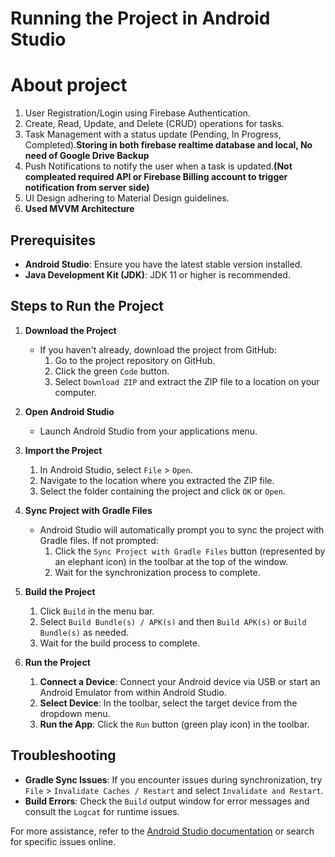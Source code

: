 # Running the Project in Android Studio
# About project
1. User Registration/Login using Firebase Authentication.
2. Create, Read, Update, and Delete (CRUD) operations for tasks.
3. Task Management with a status update (Pending, In Progress, Completed).**Storing in both firebase realtime database and local, No need of Google Drive Backup**
4. Push Notifications to notify the user when a task is updated.**(Not compleated required API or Firebase Billing account to trigger notification from server side)**
5. UI Design adhering to Material Design guidelines.
6. **Used MVVM Architecture**

## Prerequisites

- **Android Studio**: Ensure you have the latest stable version installed.
- **Java Development Kit (JDK)**: JDK 11 or higher is recommended.

## Steps to Run the Project

1. **Download the Project**

   - If you haven't already, download the project from GitHub:
     1. Go to the project repository on GitHub.
     2. Click the green `Code` button.
     3. Select `Download ZIP` and extract the ZIP file to a location on your computer.

2. **Open Android Studio**

   - Launch Android Studio from your applications menu.

3. **Import the Project**

   1. In Android Studio, select `File` > `Open`.
   2. Navigate to the location where you extracted the ZIP file.
   3. Select the folder containing the project and click `OK` or `Open`.

4. **Sync Project with Gradle Files**

   - Android Studio will automatically prompt you to sync the project with Gradle files. If not prompted:
     1. Click the `Sync Project with Gradle Files` button (represented by an elephant icon) in the toolbar at the top of the window.
     2. Wait for the synchronization process to complete.

5. **Build the Project**

   1. Click `Build` in the menu bar.
   2. Select `Build Bundle(s) / APK(s)` and then `Build APK(s)` or `Build Bundle(s)` as needed.
   3. Wait for the build process to complete.

6. **Run the Project**

   1. **Connect a Device**: Connect your Android device via USB or start an Android Emulator from within Android Studio.
   2. **Select Device**: In the toolbar, select the target device from the dropdown menu.
   3. **Run the App**: Click the `Run` button (green play icon) in the toolbar.

## Troubleshooting

- **Gradle Sync Issues**: If you encounter issues during synchronization, try `File` > `Invalidate Caches / Restart` and select `Invalidate and Restart`.
- **Build Errors**: Check the `Build` output window for error messages and consult the `Logcat` for runtime issues.

For more assistance, refer to the [Android Studio documentation](https://developer.android.com/studio/intro) or search for specific issues online.

